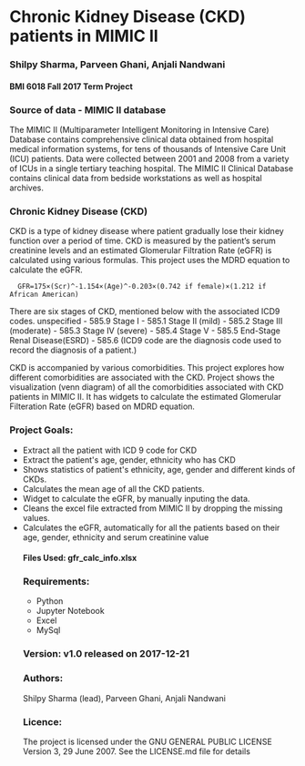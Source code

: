 <h1>Chronic Kidney Disease (CKD) patients in MIMIC II</h1>
<h3>Shilpy Sharma, Parveen Ghani, Anjali Nandwani</h3>
<h4>BMI 6018 Fall 2017 Term Project</h4>

<h3>Source of data - MIMIC II database</h3>

<p>
The MIMIC II (Multiparameter Intelligent Monitoring in Intensive Care) Database contains
comprehensive clinical data obtained from hospital medical information systems, 
for tens of thousands of Intensive Care Unit (ICU) patients. 
Data were collected between 2001 and 2008 from a variety of ICUs in a single tertiary teaching hospital.
The MIMIC II Clinical Database contains clinical data from bedside workstations as well as hospital archives. 

<h3>Chronic Kidney Disease (CKD)</h3>

CKD is a type of kidney disease where patient gradually lose their kidney function over a period of time.
CKD is measured by the patient’s serum creatinine levels and an estimated Glomerular Filtration Rate (eGFR) is calculated using various formulas.  This project uses the MDRD equation to calculate the eGFR.

      GFR=175×(Scr)^-1.154×(Age)^-0.203×(0.742 if female)×(1.212 if African American)
      
There are six stages of CKD, mentioned below with the associated ICD9 codes.
      unspecified - 585.9
      Stage I - 585.1
      Stage II (mild) - 585.2
      Stage III (moderate) - 585.3
      Stage IV (severe) - 585.4
      Stage V - 585.5
      End-Stage Renal Disease(ESRD) - 585.6
(ICD9 code are the diagnosis code used to record the diagnosis of a patient.)

CKD is accompanied by various comorbidities.  This project explores how different comorbidities are associated with the CKD.  Project shows the visualization (venn diagram) of all the comorbidities associated with CKD patients in MIMIC II.
It has widgets to calculate the estimated Glomerular Filteration Rate (eGFR) based on MDRD equation.

<h3>Project Goals: </h3>
<p>
       <ul>
             <li>Extract all the patient with ICD 9 code for CKD</li>
             <li>Extract the patient's age, gender, ethnicity who has CKD</li>
             <li>Shows statistics of patient's ethnicity, age, gender and different kinds of CKDs.</li>
             <li>Calculates the mean age of all the CKD patients.</li>
             <li>Widget to calculate the eGFR, by manually inputing the data.</li>
             <li>Cleans the excel file extracted from MIMIC II by dropping the missing values.</li>
             <li>Calculates the eGFR, automatically for all the patients based on their age, gender, ethnicity and serum creatinine value</li>
</p>
<h4>Files Used: gfr_calc_info.xlsx</h4>
<h3>Requirements:</h3>
<p>
<ul><li>Python</li><li>Jupyter Notebook</li><li>Excel</li><li>MySql</li></ul>
</p>

<h3>Version: v1.0 released on 2017-12-21</h3>

<h3>Authors: </h3>
<p>Shilpy Sharma (lead), Parveen Ghani, Anjali Nandwani</p>

<h3>Licence: </h3>
<p>
The project is licensed under the GNU GENERAL PUBLIC LICENSE Version 3, 29 June 2007.
See the LICENSE.md file for details</p>

